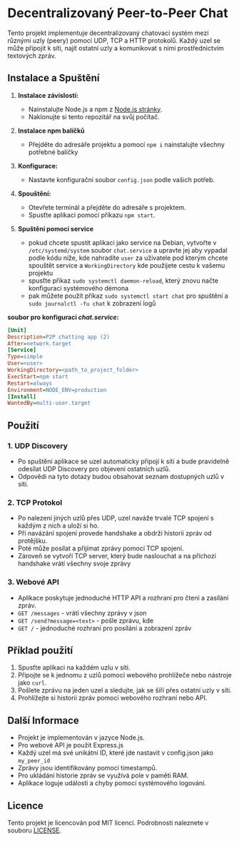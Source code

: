 # Decentralizovaný Peer-to-Peer Chat

Tento projekt implementuje decentralizovaný chatovací systém mezi různými uzly (peery) pomocí UDP, TCP a HTTP protokolů. Každý uzel se může připojit k síti, najít ostatní uzly a komunikovat s nimi prostřednictvím textových zpráv.

## Instalace a Spuštění

1. **Instalace závislostí:**

   - Nainstalujte Node.js a npm z [Node.js stránky](https://nodejs.org/).
   - Naklonujte si tento repozitář na svůj počítač.

2. **Instalace npm balíčků**

   - Přejděte do adresáře projektu a pomocí `npm i` nainstalujte všechny potřebné balíčky

3. **Konfigurace:**

   - Nastavte konfigurační soubor `config.json` podle vašich potřeb.

4. **Spouštění:**

   - Otevřete terminál a přejděte do adresáře s projektem.
   - Spusťte aplikaci pomocí příkazu `npm start`.

5. **Spuštění pomocí service**
   - pokud chcete spustit aplikaci jako service na Debian, vytvořte v `/etc/systemd/system` soubor `chat.service` a upravte jej aby vypadal podle kódu níže, kde nahradíte `user` za uživatele pod kterým chcete spouštět service a `WorkingDirectory` kde použijete cestu k vašemu projektu
   - spusťte příkaz `sudo systemctl daemon-reload`, který znovu načte konfiguraci systémového démona
   - pak můžete použít příkaz `sudo systemctl start chat` pro spuštění a `sudo journalctl -fu chat` k zobrazení logů

**soubor pro konfiguraci _chat.service_:**

```ini
[Unit]
Description=P2P chatting app (2)
After=network.target
[Service]
Type=simple
User=<user>
WorkingDirectory=<path_to_project_folder>
ExecStart=npm start
Restart=always
Environment=NODE_ENV=production
[Install]
WantedBy=multi-user.target
```

## Použití

### 1. UDP Discovery

- Po spuštění aplikace se uzel automaticky připojí k síti a bude pravidelně odesílat UDP Discovery pro objevení ostatních uzlů.
- Odpovědi na tyto dotazy budou obsahovat seznam dostupných uzlů v síti.

### 2. TCP Protokol

- Po nalezení jiných uzlů přes UDP, uzel naváže trvalé TCP spojení s každým z nich a uloží si ho.
- Při navázání spojení provede handshake a obdrží historii zpráv od protějšku.
- Poté může posílat a přijímat zprávy pomocí TCP spojení.
- Zároveň se vytvoří TCP server, který bude naslouchat a na příchozí handshake vrátí všechny svoje zprávy

### 3. Webové API

- Aplikace poskytuje jednoduché HTTP API a rozhraní pro čtení a zasílání zpráv.
- `GET /messages` - vrátí všechny zprávy v json
- `GET /send?message=<text>` - pošle zprávu, kde
- `GET /` - jednoduché rozhraní pro posílání a zobrazení zpráv

## Příklad použití

1. Spusťte aplikaci na každém uzlu v síti.
2. Připojte se k jednomu z uzlů pomocí webového prohlížeče nebo nástroje jako `curl`.
3. Pošlete zprávu na jeden uzel a sledujte, jak se šíří přes ostatní uzly v síti.
4. Prohlížejte si historii zpráv pomocí webového rozhraní nebo API.

## Další Informace

- Projekt je implementován v jazyce Node.js.
- Pro webové API je použit Express.js
- Každý uzel má své unikátní ID, které jde nastavit v config.json jako `my_peer_id`
- Zprávy jsou identifikovány pomocí timestampů.
- Pro ukládání historie zpráv se využívá pole v paměti RAM.
- Aplikace loguje události a chyby pomocí systémového logování.

## Licence

Tento projekt je licencován pod MIT licencí. Podrobnosti naleznete v souboru [LICENSE](LICENSE).
